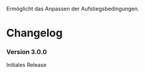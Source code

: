 Ermöglicht das Anpassen der Aufstiegsbedingungen.

# Changelog

### Version 3.0.0

Initiales Release